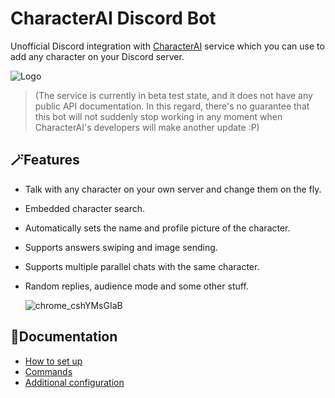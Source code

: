 # CharacterAI Discord Bot
Unofficial Discord integration with [CharacterAI](https://beta.character.ai/) service which you can use to add any character on your Discord server.

![Logo](https://i.imgur.com/H5hDipp.jpg)

> (The service is currently in beta test state, and it does not have any public API documentation. In this regard, there's no guarantee that this bot will not suddenly stop working in any moment when CharacterAI's developers will make another update :P)

## 🪄Features
- Talk with any character on your own server and change them on the fly.
- Embedded character search.
- Automatically sets the name and profile picture of the character.
- Supports answers swiping and image sending.
- Supports multiple parallel chats with the same character.
- Random replies, audience mode and some other stuff.

    ![chrome_cshYMsGIaB](https://user-images.githubusercontent.com/55811932/211129383-c7cd4ca2-ceb4-42c5-8449-bc6ce9b2d538.gif)
    
## 📓Documentation
- [How to set up](https://github.com/drizzle-mizzle/CharacterAI-Discord-Bot/wiki/How-to-set-up)
- [Commands](https://github.com/drizzle-mizzle/CharacterAI-Discord-Bot/wiki/Commands)
- [Additional configuration](https://github.com/drizzle-mizzle/CharacterAI-Discord-Bot/wiki/Additional-configuration)

